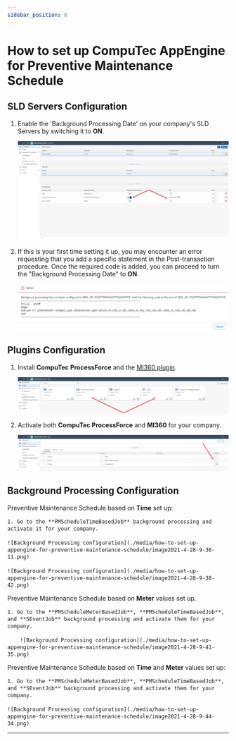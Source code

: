 ```yaml
---
sidebar_position: 8
---
```


# How to set up CompuTec AppEngine for Preventive Maintenance Schedule

## SLD Servers Configuration

1. Enable the 'Background Processing Date' on your company's SLD Servers by switching it to **ON**.

    ![SLD Servers Configuration](./media/how-to-set-up-appengine-for-preventive-maintenance-schedule/sld-server.jpg)

2. If this is your first time setting it up, you may encounter an error requesting that you add a specific statement in the Post-transaction procedure. Once the required code is added, you can proceed to turn the "Background Processing Date" to **ON**.

    ![SLD Servers Configuration](./media/how-to-set-up-appengine-for-preventive-maintenance-schedule/image2021-4-27-14-37-52.png)

## Plugins Configuration

1. Install **CompuTec ProcessForce** and the [MI360 plugin](/docs/appengine/2.0/releases/plugins/mi360/download).

    ![Plugins Configuration](./media/how-to-set-up-appengine-for-preventive-maintenance-schedule/Plugins.jpg)

2. Activate both **CompuTec ProcessForce** and **MI360** for your company.

    ![Plugins Configuration](./media/how-to-set-up-appengine-for-preventive-maintenance-schedule/image2021-4-27-14-45-43.png)

## Background Processing Configuration

Preventive Maintenance Schedule based on **Time** set up:

    1. Go to the **PMScheduleTimeBasedJob** background processing and activate it for your company.

    ![Background Processing configuration](./media/how-to-set-up-appengine-for-preventive-maintenance-schedule/image2021-4-28-9-36-11.png)

    ![Background Processing configuration](./media/how-to-set-up-appengine-for-preventive-maintenance-schedule/image2021-4-28-9-38-42.png)

Preventive Maintenance Schedule based on **Meter** values set up.

    1. Go to the **PMScheduleMeterBasedJob**, **PMScheduleTimeBasedJob**, and **SEventJob** background processing and activate them for your company.

        ![Background Processing configuration](./media/how-to-set-up-appengine-for-preventive-maintenance-schedule/image2021-4-28-9-41-35.png)

Preventive Maintenance Schedule based on **Time** and **Meter** values set up:

    1. Go to the **PMScheduleMeterBasedJob**, **PMScheduleTimeBasedJob**, and **SEventJob** background processing and activate them for your company.

    ![Background Processing configuration](./media/how-to-set-up-appengine-for-preventive-maintenance-schedule/image2021-4-28-9-44-34.png)

---
